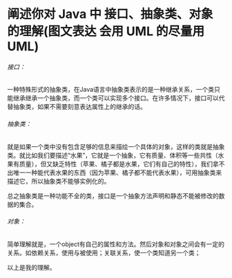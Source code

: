 # 阐述你对 Java 中 接口、抽象类、对象 的理解(图文表达 会用 UML 的尽量用 UML)



###### 接口：

一种特殊形式的抽象类，在Java语言中抽象类表示的是一种继承关系，一个类只能继承继承一个抽象类，而一个类可以实现多个接口。在许多情况下，接口可以代替抽象类，如果不需要刻意表达属性上的继承的话。



###### 抽象类：

就是如果一个类中没有包含足够的信息来描绘一个具体的对象，这样的类就是抽象类。就比如我们要描述“水果”，它就是一个抽象，它有质量、体积等一些共性（水果有质量），但又缺乏特性（苹果、橘子都是水果，它们有自己的特性），我们拿不出唯一一种能代表水果的东西（因为苹果、橘子都不能代表水果），可用抽象类来描述它，所以抽象类不能够实例化的。



总之抽象类是一种功能不全的类，接口是一个抽象方法声明和静态不能被修改的数据的集合。



###### 对象：

简单理解就是，一个object有自己的属性和方法。然后对象和对象之间会有一定的关系。如依赖关系，使用与被使用；关联关系，使一个类知道另一个类；



以上是我的理解。